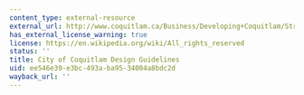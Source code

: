 ```yaml
---
content_type: external-resource
external_url: http://www.coquitlam.ca/Business/Developing+Coquitlam/Strategic+Plans/default.htm
has_external_license_warning: true
license: https://en.wikipedia.org/wiki/All_rights_reserved
status: ''
title: City of Coquitlam Design Guidelines
uid: ee546e39-e3bc-493a-ba95-34004a8bdc2d
wayback_url: ''
---
```

